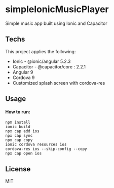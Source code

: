 # simpleIonicMusicPlayer
Simple music app built using Ionic and Capacitor

## Techs
This project applies the following:
* Ionic - @ionic/angular 5.2.3
* Capacitor -  @capacitor/core : 2.2.1
* Angular 9
* Cordova 9
* Customized splash screen with cordova-res

## Usage
#### How to run:
```shell script
npm install
ionic build
npx cap add ios
npx cap sync
npx cap copy
ionic cordova resources ios
cordova-res ios --skip-config --copy
npx cap open ios
```

License
----
MIT
